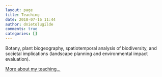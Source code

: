 ```yaml
---
layout: page
title: Teaching
date: 2018-07-16 11:44
author: dnietolugilde
comments: true
categories: []
---
```

Botany, plant biogeography, spatiotemporal analysis of biodiversity, and societal implications (landscape planning and environmental impact evaluation).

<a class="button minimal" href="https://dnietolugilde.wordpress.com/home/teaching/">More about my teaching...</a>
